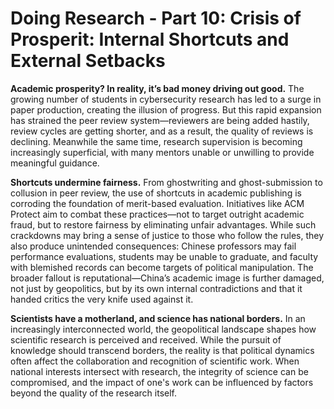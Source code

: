 # Doing Research - Part 10: Crisis of Prosperit: Internal Shortcuts and External Setbacks

<!-- more -->

**Academic prosperity? In reality, it’s bad money driving out good.** The
growing number of students in cybersecurity research has led to a surge in paper
production, creating the illusion of progress. But this rapid expansion has
strained the peer review system—reviewers are being added hastily, review cycles
are getting shorter, and as a result, the quality of reviews is declining.
Meanwhile the same time, research supervision is becoming increasingly
superficial, with many mentors unable or unwilling to provide meaningful
guidance.

**Shortcuts undermine fairness.** From ghostwriting and ghost-submission to
collusion in peer review, the use of shortcuts in academic publishing is
corroding the foundation of merit-based evaluation. Initiatives like ACM Protect
aim to combat these practices—not to target outright academic fraud, but to
restore fairness by eliminating unfair advantages. While such crackdowns may
bring a sense of justice to those who follow the rules, they also produce
unintended consequences: Chinese professors may fail performance evaluations,
students may be unable to graduate, and faculty with blemished records can
become targets of political manipulation. The broader fallout is
reputational—China’s academic image is further damaged, not just by geopolitics,
but by its own internal contradictions and that it handed critics the very knife
used against it.

**Scientists have a motherland, and science has national borders.** In an
increasingly interconnected world, the geopolitical landscape shapes how
scientific research is perceived and received. While the pursuit of knowledge
should transcend borders, the reality is that political dynamics often affect
the collaboration and recognition of scientific work. When national interests
intersect with research, the integrity of science can be compromised, and the
impact of one's work can be influenced by factors beyond the quality of the
research itself.